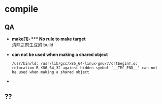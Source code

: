 # compile

## QA

- **make[1]: *** No rule to make target**  
    清除之前生成的 build 
- **can not be used when making a shared object**
    ```shell
    /usr/bin/ld: /usr/lib/gcc/x86_64-linux-gnu/7/crtbeginT.o: relocation R_X86_64_32 against hidden symbol `__TMC_END__' can not be used when making a shared object
    ```


- 


## ??
